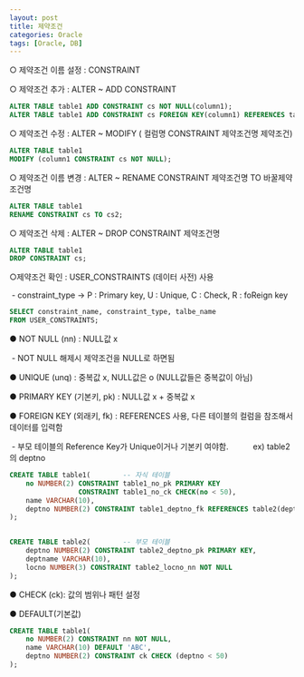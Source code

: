 ```yaml
---
layout: post
title: 제약조건
categories: Oracle
tags: [Oracle, DB]
---
```


○ 제약조건 이름 설정 : CONSTRAINT

○ 제약조건 추가 : ALTER ~ ADD CONSTRAINT 

```SQL
ALTER TABLE table1 ADD CONSTRAINT cs NOT NULL(column1);
ALTER TABLE table1 ADD CONSTRAINT cs FOREIGN KEY(column1) REFERENCES table2(column1);
```

○ 제약조건 수정 : ALTER ~ MODIFY ( 컬럼명 CONSTRAINT 제약조건명 제약조건)

```SQL
ALTER TABLE table1
MODIFY (column1 CONSTRAINT cs NOT NULL);
```

○ 제약조건 이름 변경 : ALTER ~ RENAME CONSTRAINT 제약조건명 TO 바꿀제약조건명

```SQL
ALTER TABLE table1
RENAME CONSTRAINT cs TO cs2;
```

○ 제약조건 삭제 : ALTER ~ DROP CONSTRAINT 제약조건명

```SQL
ALTER TABLE table1
DROP CONSTRAINT cs;
```

○제약조건 확인 : USER\_CONSTRAINTS (데이터 사전) 사용

 - constraint\_type -> P : Primary key, U : Unique, C : Check, R : foReign key

```SQL
SELECT constraint_name, constraint_type, talbe_name
FROM USER_CONSTRAINTS;
```

● NOT NULL (nn) : NULL값 x

 - NOT NULL 해제시 제약조건을 NULL로 하면됨

● UNIQUE (unq) : 중복값 x, NULL값은 o (NULL값들은 중복값이 아님)

● PRIMARY KEY (기본키, pk) : NULL값 x + 중복값 x

● FOREIGN KEY (외래키, fk) : REFERENCES 사용, 다른 테이블의 컬럼을 참조해서 데이터를 입력함

 - 부모 테이블의 Reference Key가 Unique이거나 기본키 여야함.           ex) table2의 deptno

```SQL
CREATE TABLE table1(		-- 자식 테이블
    no NUMBER(2) CONSTRAINT table1_no_pk PRIMARY KEY 
                 CONSTRAINT table1_no_ck CHECK(no < 50),
    name VARCHAR(10),
    deptno NUMBER(2) CONSTRAINT table1_deptno_fk REFERENCES table2(deptno)
);
    

CREATE TABLE table2(		-- 부모 테이블
    deptno NUMBER(2) CONSTRAINT table2_deptno_pk PRIMARY KEY,
    deptname VARCHAR(10),
    locno NUMBER(3) CONSTRAINT table2_locno_nn NOT NULL   
);


```

● CHECK (ck): 값의 범위나 패턴 설정

● DEFAULT(기본값)

```SQL
CREATE TABLE table1(
    no NUMBER(2) CONSTRAINT nn NOT NULL,
    name VARCHAR(10) DEFAULT 'ABC',
    deptno NUMBER(2) CONSTRAINT ck CHECK (deptno < 50)
);

    
```